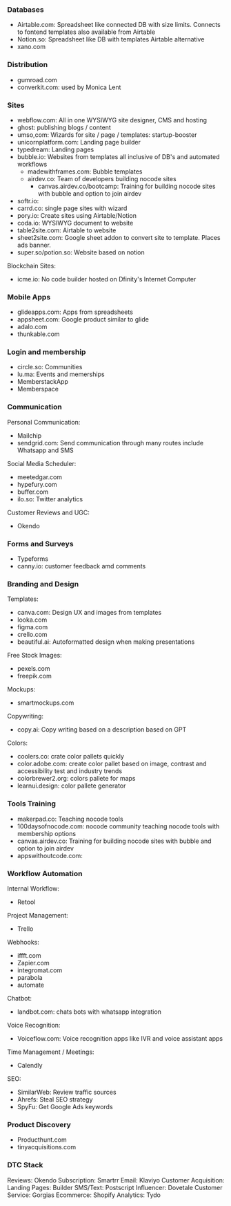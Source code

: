### Databases
 - Airtable.com: Spreadsheet like connected DB with size limits. Connects to fontend templates also available from Airtable
 - Notion.so: Spreadsheet like DB with templates Airtable alternative
 - xano.com

### Distribution
 - gumroad.com
 - converkit.com: used by Monica Lent

### Sites
 - webflow.com: All in one WYSIWYG site designer, CMS and hosting
 - ghost: publishing blogs / content
 - umso,com: Wizards for site / page / templates: startup-booster
 - unicornplatform.com: Landing page builder
 - typedream: Landing pages
 - bubble.io: Websites from templates all inclusive of DB's and automated workflows
 	- madewithframes.com: Bubble templates
 	- airdev.co: Team of developers building nocode sites
 		- canvas.airdev.co/bootcamp: Training for building nocode sites with bubble and option to join airdev
 - softr.io:
 - carrd.co: single page sites with wizard
 - pory.io: Create sites using Airtable/Notion
 - coda.io: WYSIWYG document to website
 - table2site.com: Airtable to website
 - sheet2site.com: Google sheet addon to convert site to template. Places ads banner.
 - super.so/potion.so: Website based on notion

Blockchain Sites:
 - icme.io: No code builder hosted on Dfinity's Internet Computer

### Mobile Apps
 - glideapps.com: Apps from spreadsheets
 - appsheet.com: Google product similar to glide
 - adalo.com
 - thunkable.com

### Login and membership
 - circle.so: Communities
 - lu.ma: Events and memerships
 - MemberstackApp
 - Memberspace

### Communication

Personal Communication:
 - Mailchip
 - sendgrid.com: Send communication through many routes include Whatsapp and SMS

Social Media Scheduler:
 - meetedgar.com
 - hypefury.com
 - buffer.com
 - ilo.so: Twitter analytics

Customer Reviews and UGC:
 - Okendo

### Forms and Surveys
 - Typeforms
 - canny.io: customer feedback amd comments

### Branding and Design

Templates:
 - canva.com: Design UX and images from templates
 - looka.com
 - figma.com
 - crello.com
 - beautiful.ai: Autoformatted design when making presentations

Free Stock Images:
 - pexels.com
 - freepik.com

Mockups:
 - smartmockups.com

Copywriting:
 - copy.ai: Copy writing based on a description based on GPT

Colors:
 - coolers.co: crate color pallets quickly
 - color.adobe.com: create color pallet based on image, contrast and accessibility test and industry trends
 - colorbrewer2.org: colors pallete for maps
 - learnui.design: color pallete generator

### Tools Training
 - makerpad.co: Teaching nocode tools
 - 100daysofnocode.com: nocode community teaching nocode tools with membership options
 - canvas.airdev.co: Training for building nocode sites with bubble and option to join airdev
 - appswithoutcode.com:

### Workflow Automation

Internal Workflow:
 - Retool

Project Management:
 - Trello

Webhooks:
 - iffft.com
 - Zapier.com
 - integromat.com
 - parabola
 - automate

Chatbot:
 - landbot.com: chats bots with whatsapp integration

Voice Recognition:
 - Voiceflow.com: Voice recognition apps like IVR and voice assistant apps

Time Management / Meetings:
 - Calendly

SEO:
 - SimilarWeb: Review traffic sources
 - Ahrefs: Steal SEO strategy
 - SpyFu: Get Google Ads keywords

### Product Discovery
 - Producthunt.com
 - tinyacquisitions.com

### DTC Stack

Reviews: Okendo
Subscription: Smartrr
Email: Klaviyo
Customer Acquisition:
Landing Pages: Builder
SMS/Text: Postscript
Influencer: Dovetale
Customer Service: Gorgias
Ecommerce: Shopify
Analytics: Tydo
